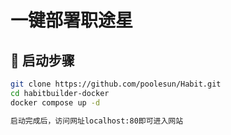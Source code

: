 # 一键部署职途星

## 🐳 启动步骤

```bash
git clone https://github.com/poolesun/Habit.git
cd habitbuilder-docker
docker compose up -d

启动完成后，访问网址localhost:80即可进入网站
